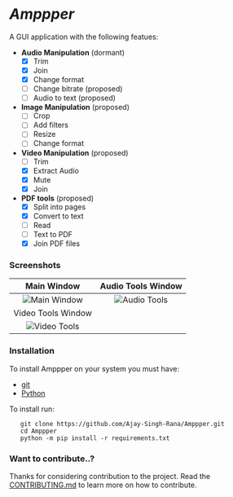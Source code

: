 # _Amppper_

A GUI application with the following featues:
  - **Audio Manipulation** (dormant)
    - [x] Trim
    - [x] Join
    - [x] Change format
    - [ ] Change bitrate (proposed)
    - [ ] Audio to text (proposed)
  - **Image Manipulation** (proposed)
    - [ ] Crop
    - [ ] Add filters
    - [ ] Resize
    - [ ] Change format
  - **Video Manipulation** (proposed)
    - [ ] Trim
    - [x] Extract Audio
    - [x] Mute
    - [x] Join
  - **PDF tools** (proposed)
    - [x] Split into pages
    - [x] Convert to text
    - [ ] Read
    - [ ] Text to PDF
    - [x] Join PDF files
    
### Screenshots
   Main Window                                     |     Audio Tools Window
   :----------------------------------------------:|:----------------------------------------------:
   ![Main Window](https://i.imgur.com/obofvrT.png) | ![Audio Tools](https://i.imgur.com/zLKwxEZ.png)
   Video Tools Window                              |     
   ![Video Tools](https://i.imgur.com/GjDgPIu.png) |


### Installation

To install Amppper on your system you must have:
  + [git](https://git-scm.com/)
  + [Python](https://www.python.org/downloads/)

To install run:
```
   git clone https://github.com/Ajay-Singh-Rana/Amppper.git
   cd Amppper
   python -m pip install -r requirements.txt
  ```
  
  ### Want to contribute..?
  Thanks for considering contribution to the project.
  Read the [CONTRIBUTING.md](https://github.com/Ajay-Singh-Rana/Amppper/blob/main/CONTRIBUTING.md) to learn more on how to contribute.
